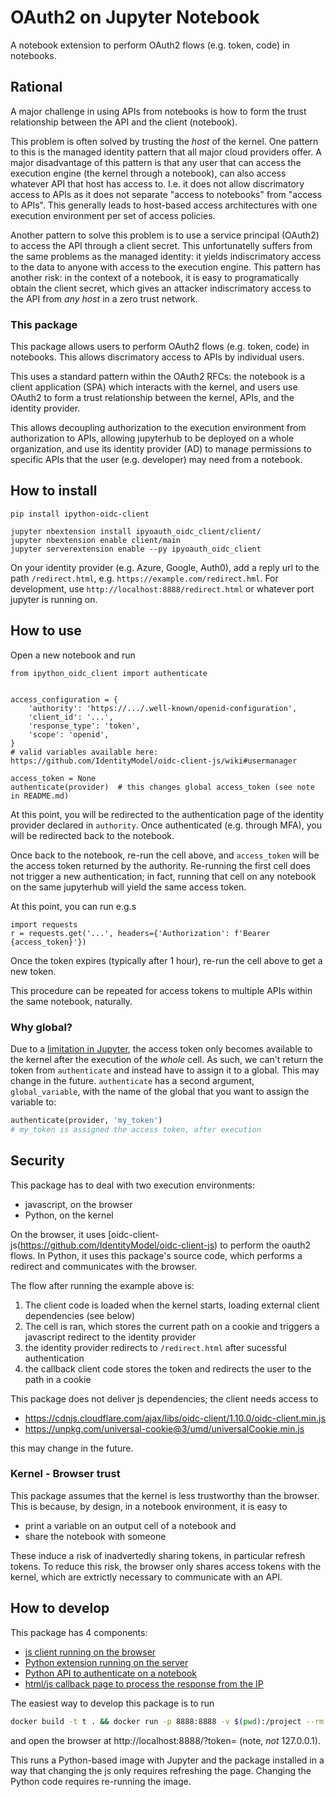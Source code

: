 # OAuth2 on Jupyter Notebook

A notebook extension to perform OAuth2 flows (e.g. token, code) in notebooks.

## Rational

A major challenge in using APIs from notebooks is how to form the trust relationship between the API and the client (notebook).

This problem is often solved by trusting the *host* of the kernel. One pattern to this is the managed identity pattern that all major cloud providers offer. A major disadvantage of this pattern is that any user that can access the execution engine (the kernel through a notebook), can also access whatever API that host has access to. I.e. it does not allow discrimatory access to APIs as it does not separate "access to notebooks" from "access to APIs". This generally leads
to host-based access architectures with one execution environment per set of access policies.

Another pattern to solve this problem is to use a service principal (OAuth2) to access the API through a client secret. This unfortunatelly suffers from the same problems as the managed identity: it yields indiscrimatory access to the data to anyone with access to the execution engine. This pattern has another risk: in the context of a notebook, it is easy to programatically obtain the client secret, which gives an attacker indiscrimatory access to the API from *any host* in a zero trust network.

### This package

This package allows users to perform OAuth2 flows (e.g. token, code) in notebooks. This allows discrimatory access to APIs by individual users.

This uses a standard pattern within the OAuth2 RFCs: the notebook is a client application (SPA) which interacts with the kernel, and users use OAuth2 to form a trust relationship between the kernel, APIs, and the identity provider.

This allows decoupling authorization to the execution environment from authorization
to APIs, allowing jupyterhub to be deployed on a whole organization, and use its identity provider (AD) to manage permissions to specific APIs that the user (e.g. developer) may need from a notebook.

## How to install

```
pip install ipython-oidc-client

jupyter nbextension install ipyoauth_oidc_client/client/
jupyter nbextension enable client/main
jupyter serverextension enable --py ipyoauth_oidc_client
```

On your identity provider (e.g. Azure, Google, Auth0), add a reply url to the path `/redirect.html`,
e.g. `https://example.com/redirect.hml`. For development, use `http://localhost:8888/redirect.html`
or whatever port jupyter is running on.

## How to use

Open a new notebook and run

```
from ipython_oidc_client import authenticate


access_configuration = {
    'authority': 'https://.../.well-known/openid-configuration',
    'client_id': '...',
    'response_type': 'token',
    'scope': 'openid',
}
# valid variables available here: https://github.com/IdentityModel/oidc-client-js/wiki#usermanager

access_token = None
authenticate(provider)  # this changes global access_token (see note in README.md)
```

At this point, you will be redirected to the authentication page of the identity provider declared
in `authority`. Once authenticated (e.g. through MFA), you will be redirected back to the notebook.

Once back to the notebook, re-run the cell above, and `access_token` will be the access token returned by the authority. Re-running the first cell does not trigger a new authentication; in fact, running that cell on any notebook on the same jupyterhub will yield the same access token.

At this point, you can run e.g.s

```
import requests
r = requests.get('...', headers={'Authorization': f'Bearer {access_token}'})
```

Once the token expires (typically after 1 hour), re-run the cell above to get a new token.

This procedure can be repeated for access tokens to multiple APIs within the same notebook, naturally.

### Why global?

Due to a [limitation in Jupyter](https://github.com/jupyter/notebook/issues/3187),
the access token only becomes available to the kernel after the execution of the *whole* cell.
As such, we can't return the token from `authenticate` and instead have to assign it to a global. This may change in the future. `authenticate` has a second argument, `global_variable`, with the
name of the global that you want to assign the variable to:

```python
authenticate(provider, 'my_token')
# my_token is assigned the access token, after execution
```

## Security

This package has to deal with two execution environments:

* javascript, on the browser
* Python, on the kernel 

On the browser, it uses [oidc-client-js(https://github.com/IdentityModel/oidc-client-js) to perform
the oauth2 flows. In Python, it uses this package's source code, which performs a redirect and communicates with the browser.

The flow after running the example above is:

1. The client code is loaded when the kernel starts, loading external client dependencies (see below)
2. The cell is ran, which stores the current path on a cookie and triggers a javascript redirect to the identity provider
3. the identity provider redirects to `/redirect.html` after sucessful authentication
4. the callback client code stores the token and redirects the user to the path in a cookie

This package does not deliver js dependencies; the client needs access to 

* https://cdnjs.cloudflare.com/ajax/libs/oidc-client/1.10.0/oidc-client.min.js
* https://unpkg.com/universal-cookie@3/umd/universalCookie.min.js

this may change in the future.

### Kernel - Browser trust

This package assumes that the kernel is less trustworthy than the browser. This is because, by design, in a notebook environment, it is easy to

* print a variable on an output cell of a notebook and 
* share the notebook with someone

These induce a risk of inadvertedly sharing tokens, in particular refresh tokens. To reduce this risk, the browser only shares access tokens with the kernel, which are extrictly necessary to communicate with an API.

## How to develop

This package has 4 components:

* [js client running on the browser](ipyoauth_oidc_client/client)
* [Python extension running on the server](ipyoauth_oidc_client/server)
* [Python API to authenticate on a notebook](ipyoauth_oidc_client/__init__.py)
* [html/js callback page to process the response from the IP](ipyoauth_oidc_client/server/static/redirect.html)

The easiest way to develop this package is to run

```bash
docker build -t t . && docker run -p 8888:8888 -v $(pwd):/project --rm -it t
```

and open the browser at http://localhost:8888/?token= (note, *not* 127.0.0.1).

This runs a Python-based image with Jupyter and the package installed in a way that
changing the js only requires refreshing the page. Changing the Python code requires re-running the image.
